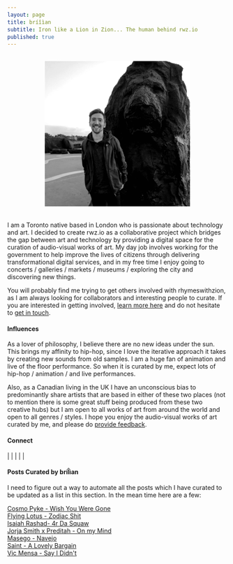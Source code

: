 ```yaml
---
layout: page
title: bríîìan
subtitle: Iron like a Lion in Zion... The human behind rwz.io
published: true
---
```

<br>
<div style="text-align:center">
<img src ="/img/brian.png"/>
</div>
<br>

I am a Toronto native based in London who is passionate about technology and art. I decided to create rwz.io as a collaborative project which bridges the gap between art and technology by providing a digital space for the curation of audio-visual works of art. My day job involves working for the government to help improve the lives of citizens through delivering transformational digital services, and in my free time I enjoy going to concerts / galleries / markets / museums / exploring the city and discovering new things. 

You will probably find me trying to get others involved with rhymeswithzion, as I am always looking for collaborators and interesting people to curate. If you are interested in getting involved, [learn more here](https://rwz.io/get-involved/) and do not hesitate to [get in touch](https://rwz.io/contact/).

#### Influences

As a lover of philosophy, I believe there are no new ideas under the sun. This brings my affinity to hip-hop, since I love the iterative approach it takes by creating new sounds from old samples. I am a huge fan of animation and live of the floor performance. So when it is curated by me, expect lots of hip-hop / animation / and live performances. 

Also, as a Canadian living in the UK I have an unconscious bias to predominantly share artists that are based in either of these two places (not to mention there is some great stuff being produced from these two creative hubs) but I am open to all works of art from around the world and open to all genres / styles. I hope you enjoy the audio-visual works of art curated by me, and please do [provide feedback](https://rwz.io/feedback/).  

#### Connect 

<a class="fa fa-facebook" href="https://www.facebook.com/rhymeswithzion" target="_blank"></a> | 
<a class="fa fa-github" href="https://www.github.com/rhymeswithzion" target="_blank"></a> | 
<a class="fa fa-instagram" href="https://www.instagram.com/rhymeswithzion" target="_blank"></a> | 
<a class="fa fa-soundcloud" href="https://soundcloud.com/rhymeswithzion" target="_blank"></a> | 
<a class="fa fa-twitter" href="https://www.twitter.com/rhymeswithzion" target="_blank"></a> | 
<a class="fa fa-youtube" href="https://www.youtube.com/channel/UCdh4VkJeIQRJulkKqEFQwsA" target="_blank"></a> 

#### Posts Curated by bríÎìan

I need to figure out a way to automate all the posts which I have curated to be updated as a list in this section. In the mean time here are a few:

[Cosmo Pyke - Wish You Were Gone](https://rwz.io/cosmo-pyke-wish-you-were-gone/)<br>
[Flying Lotus - Zodiac Shit](https://rwz.io/flying-lotus-zodiac-shit/)<br>
[Isaiah Rashad- 4r Da Squaw](https://rwz.io/isaiah-rasha-4r-da-squaw/)<br>
[Jorja Smith x Preditah - On my Mind](https://rwz.io/jorja-smith-on-my-mind/)<br>
[Masego - Navejo](https://rwz.io/masego-navajo/)<br>
[Saint - A Lovely Bargain](https://rwz.io/saint-a-lovely-bargain-live-of-the-floor/)<br>
[Vic Mensa - Say I Didn't](https://rwz.io/vic-mensa-didnt-i/)
